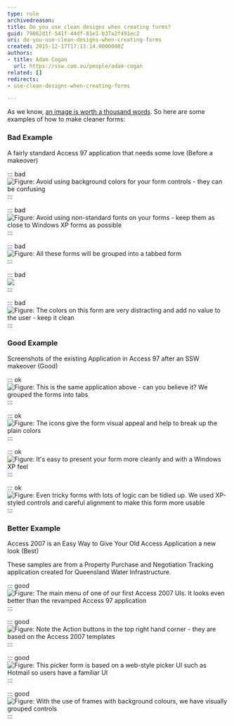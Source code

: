 ```yaml
---
type: rule
archivedreason: 
title: Do you use clean designs when creating forms?
guid: 79062d1f-541f-44df-81e1-b37a2f491ec2
uri: do-you-use-clean-designs-when-creating-forms
created: 2015-12-17T17:13:14.0000000Z
authors:
- title: Adam Cogan
  url: https://ssw.com.au/people/adam-cogan
related: []
redirects:
- use-clean-designs-when-creating-forms

---
```


As we know, [an image is worth a thousand words](/_layouts/15/FIXUPREDIRECT.ASPX?WebId=3dfc0e07-e23a-4cbb-aac2-e778b71166a2&TermSetId=07da3ddf-0924-4cd2-a6d4-a4809ae20160&TermId=05d3e94e-36d1-40e7-ba91-42dc1ada45ad). So here are some examples of how to make cleaner forms:

<!--endintro-->

###  Bad Example

A fairly standard Access 97 application that needs some love (Before a makeover)

::: bad  
![Figure: Avoid using background colors for your form controls - they can be confusing](accessui\_candidateedit1\_before.gif)  
:::

::: bad  
![Figure: Avoid using non-standard fonts on your forms - keep them as close to Windows XP forms as possible](accessui\_candidateedit2\_before.gif)  
:::

::: bad  
![Figure: All these forms will be grouped into a tabbed form](accessui\_candidateedit3\_before.gif)  
:::

::: bad  
![](accessui\_candidateedit4\_before.gif)  
:::

::: bad  
![Figure: The colors on this form are very distracting and add no value to the user - keep it clean](accessui\_candidatesearch\_before.gif)  
:::

###  Good Example 

Screenshots of the existing Application in Access 97 after an SSW makeover (Good)

::: ok  
![Figure: This is the same application above - can you believe it? We grouped the forms into tabs](accessui\_candidateedit1\_after.gif)  
:::

::: ok  
![Figure: The icons give the form visual appeal and help to break up the plain colors](accessui\_candidateedit2\_after.gif)  
:::

::: ok  
![Figure: It's easy to present your form more cleanly and with a Windows XP feel](accessui\_candidateedit3\_after.gif)  
:::

::: ok  
![Figure: Even tricky forms with lots of logic can be tidied up. We used XP-styled controls and careful alignment to make this form more usable](accessui\_candidatesearch\_after.gif)  
:::

###  Better Example

Access 2007 is an Easy Way to Give Your Old Access Application a new look (Best)

These samples are from a Property Purchase and Negotiation Tracking application created for Queensland Water Infrastructure.

::: good  
![Figure: The main menu of one of our first Access 2007 UIs. It looks even better than the revamped Access 97 application](Aqua\_MainMenu.jpg)  
:::

::: good  
![Figure: Note the Action buttons in the top right hand corner - they are based on the Access 2007 templates](Aqua\_Valuation.jpg)  
:::

::: good  
![Figure: This picker form is based on a web-style picker UI such as Hotmail so users have a familiar UI](Aqua\_PickerForm.jpg)  
:::

::: good  
![Figure: With the use of frames with background colours, we have visually grouped controls](Aqua\_Agreement.jpg)  
:::

